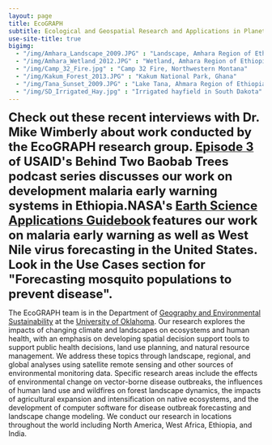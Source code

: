 ```yaml
---
layout: page
title: EcoGRAPH
subtitle: Ecological and Geospatial Research and Applications in Planetary Health
use-site-title: true
bigimg: 
  - "/img/Amhara_Landscape_2009.JPG" : "Landscape, Amhara Region of Ethiopia"
  - "/img/Amhara_Wetland_2012.JPG" : "Wetland, Amhara Region of Ethiopia"
  - "/img/Camp_32_Fire.jpg" : "Camp 32 Fire, Northwestern Montana"
  - "/img/Kakum_Forest_2013.JPG" : "Kakum National Park, Ghana"
  - "/img/Tana_Sunset_2009.JPG" : "Lake Tana, Ahmara Region of Ethiopia"
  - "/img/SD_Irrigated_Hay.jpg" : "Irrigated hayfield in South Dakota"
---
```


**<font size = "5">Check out these recent interviews with Dr. Mike Wimberly about work conducted by the EcoGRAPH research group. </font>[<font size = "5">Episode 3</font>](https://www.usaid.gov/e-learning/global-health/between-two-baobab-trees/#/lessons/kXRl_2ev2hzzhHNekUpiqfQsdQ3w58jV) <font size = "5">of USAID's Behind Two Baobab Trees podcast series discusses our work on development malaria early warning systems in Ethiopia.</font><font size = "5">NASA's </font>[<font size = "5">Earth Science Applications Guidebook</font>](https://appliedsciences.nasa.gov/guidebook/) <font size = "5">features our work on malaria early warning as well as West Nile virus forecasting in the United States. Look in the Use Cases section for "Forecasting mosquito populations to prevent disease".</font>**

The EcoGRAPH team is in the Department of [Geography and Environmental Sustainability](http://www.ou.edu/ags/geography) at the [University of Oklahoma](http://www.ou.edu/). Our research explores the impacts of changing climate and landscapes on ecosystems and human health, with an emphasis on developing spatial decision support tools to support public health decisions, land use planning, and natural resource management. We address these topics through landscape, regional, and global analyses using satellite remote sensing and other sources of environmental monitoring data. Specific research areas include the effects of environmental change on vector-borne disease outbreaks, the influences of human land use and wildfires on forest landscape dynamics, the impacts of agricultural expansion and intensification on native ecosystems, and the development of computer software for disease outbreak forecasting and landscape change modeling. We conduct our research in locations throughout the world including North America, West Africa, Ethiopia, and India. 
